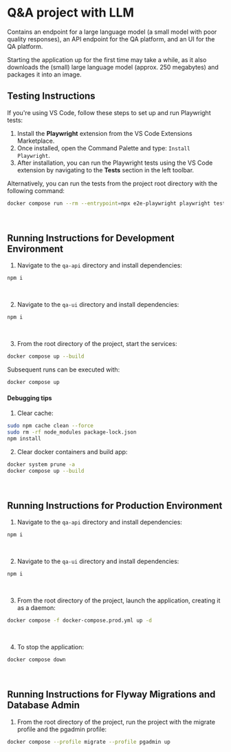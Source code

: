 # Q&A project with LLM 

Contains an endpoint for a large language model (a small model with poor quality responses), an API endpoint for the QA platform, and an UI for the QA platform.

Starting the application up for the first time may take a while, as it also downloads the (small) large language model (approx. 250 megabytes) and packages it into an image.


## Testing Instructions

If you're using VS Code, follow these steps to set up and run Playwright tests:

1. Install the **Playwright** extension from the VS Code Extensions Marketplace.
2. Once installed, open the Command Palette and type: `Install Playwright`.
3. After installation, you can run the Playwright tests using the VS Code extension by navigating to the **Tests** section in the left toolbar.

Alternatively, you can run the tests from the project root directory with the following command:

```bash
docker compose run --rm --entrypoint=npx e2e-playwright playwright test
```

<br>

## Running Instructions for Development Environment

1. Navigate to the `qa-api` directory and install dependencies:

```bash
npm i
```
<br>

2. Navigate to the `qa-ui` directory and install dependencies:

```bash
npm i
```
<br>

3. From the root directory of the project, start the services:

```bash
docker compose up --build
```

Subsequent runs can be executed with:

```bash
docker compose up
```

#### Debugging tips

1. Clear cache:

```bash
sudo npm cache clean --force
sudo rm -rf node_modules package-lock.json
npm install
```

2. Clear docker containers and build app:

```bash
docker system prune -a
docker compose up --build
```

<br>

## Running Instructions for Production Environment

1. Navigate to the `qa-api` directory and install dependencies:

```bash
npm i
```
<br>

2. Navigate to the `qa-ui` directory and install dependencies:

```bash
npm i
```
<br>

3. From the root directory of the project, launch the application, creating it as a daemon:

```bash
docker compose -f docker-compose.prod.yml up -d
```

<br>

4. To stop the application:

```bash
docker compose down
```

<br>

## Running Instructions for Flyway Migrations and Database Admin

1. From the root directory of the project, run the project with the migrate profile and the pgadmin profile:

```bash
docker compose --profile migrate --profile pgadmin up
```